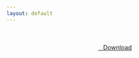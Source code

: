 ```yaml
---
layout: default
---
```


<br />

<br />

<center>
<a href="https://drive.google.com/uc?authuser=0&id=1uzaC_6KC9lnmHHPiATdCpdM4xRY5lXS0&export=download" class="hbt"><i class="fa fa-chevron-down" aria-hidden="true"></i>&nbsp; &nbsp;Download</a>
</center><br />

<br />
